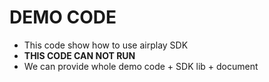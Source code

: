 # DEMO CODE   

* This code show how to use airplay SDK                      
* **THIS CODE CAN NOT RUN**                        
* We can provide whole demo code + SDK lib + document             

 

